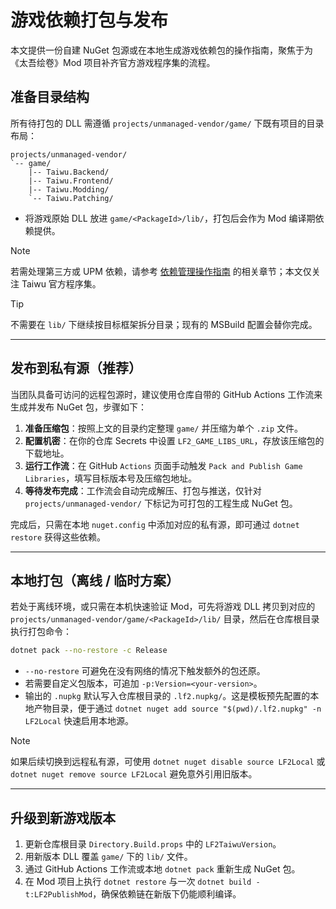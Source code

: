 # 游戏依赖打包与发布

本文提供一份自建 NuGet 包源或在本地生成游戏依赖包的操作指南，聚焦于为《太吾绘卷》Mod 项目补齐官方游戏程序集的流程。

## 准备目录结构

所有待打包的 DLL 需遵循 `projects/unmanaged-vendor/game/` 下既有项目的目录布局：

```text
projects/unmanaged-vendor/
`-- game/
    |-- Taiwu.Backend/
    |-- Taiwu.Frontend/
    |-- Taiwu.Modding/
    `-- Taiwu.Patching/
```

- 将游戏原始 DLL 放进 `game/<PackageId>/lib/`，打包后会作为 Mod 编译期依赖提供。

> [!NOTE]
> 若需处理第三方或 UPM 依赖，请参考 [依赖管理操作指南](./dependency-management.md) 的相关章节；本文仅关注 Taiwu 官方程序集。

> [!TIP]
> 不需要在 `lib/` 下继续按目标框架拆分目录；现有的 MSBuild 配置会替你完成。

---

## 发布到私有源（推荐）

当团队具备可访问的远程包源时，建议使用仓库自带的 GitHub Actions 工作流来生成并发布 NuGet 包，步骤如下：

1. **准备压缩包**：按照上文的目录约定整理 `game/` 并压缩为单个 `.zip` 文件。
2. **配置机密**：在你的仓库 Secrets 中设置 `LF2_GAME_LIBS_URL`，存放该压缩包的下载地址。
3. **运行工作流**：在 GitHub `Actions` 页面手动触发 `Pack and Publish Game Libraries`，填写目标版本号及压缩包地址。
4. **等待发布完成**：工作流会自动完成解压、打包与推送，仅针对 `projects/unmanaged-vendor/` 下标记为可打包的工程生成 NuGet 包。

完成后，只需在本地 `nuget.config` 中添加对应的私有源，即可通过 `dotnet restore` 获得这些依赖。

---

## 本地打包（离线 / 临时方案）

若处于离线环境，或只需在本机快速验证 Mod，可先将游戏 DLL 拷贝到对应的 `projects/unmanaged-vendor/game/<PackageId>/lib/` 目录，然后在仓库根目录执行打包命令：

```bash
dotnet pack --no-restore -c Release
```

- `--no-restore` 可避免在没有网络的情况下触发额外的包还原。
- 若需要自定义包版本，可追加 `-p:Version=<your-version>`。
- 输出的 `.nupkg` 默认写入仓库根目录的 `.lf2.nupkg/`。这是模板预先配置的本地产物目录，便于通过 `dotnet nuget add source "$(pwd)/.lf2.nupkg" -n LF2Local` 快速启用本地源。

> [!NOTE]
> 如果后续切换到远程私有源，可使用 `dotnet nuget disable source LF2Local` 或 `dotnet nuget remove source LF2Local` 避免意外引用旧版本。

---

## 升级到新游戏版本

1. 更新仓库根目录 `Directory.Build.props` 中的 `LF2TaiwuVersion`。
2. 用新版本 DLL 覆盖 `game/` 下的 `lib/` 文件。
3. 通过 GitHub Actions 工作流或本地 `dotnet pack` 重新生成 NuGet 包。
4. 在 Mod 项目上执行 `dotnet restore` 与一次 `dotnet build -t:LF2PublishMod`，确保依赖链在新版下仍能顺利编译。
